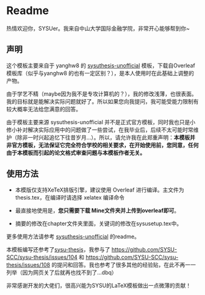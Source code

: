 # Readme

热情欢迎你，SYSUer。我来自中山大学国际金融学院，非常开心能够帮到你~

## 声明

这个模板主要来自于 yanghw8 的 [sysuthesis-unofficial](https://github.com/yanghw8/sysuthesis-unofficial) 模板，下载自Overleaf模板库（似乎与yanghw8 的也有一定区别？），是本人使用时在此基础上调整的产物。

由于学艺不精（maybe因为我不是专攻计算机的？），我的修改浅薄，也很表面。我的目标就是能解决实际问题就好了。所以如果您向我提问，我可能受能力限制有较大概率无法给您满意的回答。

由于模板主要来源 sysuthesis-unofficial 并不是正式官方模板，同时我也只是小修小补对解决实际应用中的问题做了一些尝试，在我毕业后，后续不太可能时常维护（除非一时兴起追忆下往昔岁月...）。所以，请允许我在此郑重声明：**本模板并非官方模板，无法保证它完全符合学校的相关要求，在开始使用前，您同意，任何由于本模板而引起的论文格式审查问题与本模板作者无关。**

## 使用方法

- 本模版仅支持XeTeX排版引擎，建议使用 Overleaf 进行编译。主文件为 thesis.tex，在编译时请选择 xelatex 编译命令

- 最直接地使用是，**您只需要下载 Mine文件夹并上传到overleaf即可**。

- 摘要的修改在chapter文件夹里面，关键词的修改在sysusetup.tex中。

更多使用方法请参考 [sysuthesis-unofficial](https://github.com/yanghw8/sysuthesis-unofficial) 的readme。

本模板编写还参考了[sysu-thesis](https://github.com/SYSU-SCC/sysu-thesis)，我参与了 https://github.com/SYSU-SCC/sysu-thesis/issues/104 和 https://github.com/SYSU-SCC/sysu-thesis/issues/108 的提问和回答。我也参考了很多其他的经验贴，在此不再一一列举（因为网页关了后就再也找不到了...dbq）

非常感谢开发的大佬们，很高兴能为SYSU的LaTeX模板做出一点微薄的贡献！
